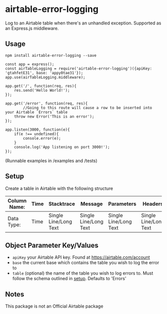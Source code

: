 # airtable-error-logging

Log to an Airtable table when there's an unhandled exception.  Supported as an Express.js middleware.

## Usage

`npm install airtable-error-logging --save`

```
const app = express();
const airTableLogging = require('airtable-error-logging')({apiKey: 'gtahfetE31', base: 'appy0tae31'});
app.use(airTableLogging.middleware);

app.get('/', function(req, res){
	res.send('Hello World!');
});

app.get('/error', function(req, res){
        //Going to this route will cause a row to be inserted into your Airtable `Errors` table
	throw new Error('This is an error');
});

app.listen(3000, function(e){
	if(e !== undefined){
		console.error(e);
	}
	console.log('App listening on port 3000!');
});
```

(Runnable examples in /examples and /tests)

## Setup

Create a table in Airtable with the following structure

| Column Name: | Time  | Stacktrace | Message  | Parameters | Headers |
| ------------- | ------------- | ------------- | ------------- | ------------- | ------------- |
| Data Type: | Time  | Single Line/Long Text  | Single Line/Long Text  | Single Line/Long Text  | Single Line/Long Text |


## Object Parameter Key/Values

* `apiKey` your Airtable API key.  Found at https://airtable.com/account
* `base` the current base which contains the table you wish to log the error to
* `table` (optional) the name of the table you wish to log errors to.  Must follow the schema outlined in [setup](#Setup).  Defaults to 'Errors'

## Notes

This package is not an Official Airtable package